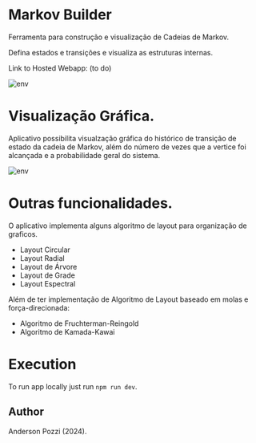 # Markov Builder

Ferramenta para construção e visualização de Cadeias de Markov.

Defina estados e transições e visualiza as estruturas internas.

Link to Hosted Webapp: (to do)

![env](https://github.com/user-attachments/assets/9a2795cc-6b98-43ae-90d5-51890899755a)


# Visualização Gráfica.

Aplicativo possibilita visualzação gráfica do histórico de transição de estado da cadeia de Markov, além do número de vezes que a vertice foi alcançada e a probabilidade geral do sistema.

![env](https://github.com/user-attachments/assets/46e6f72a-31d3-4e7e-91c6-44273a374727)

# Outras funcionalidades.

O aplicativo implementa alguns algoritmo de layout para organização de graficos.
- Layout Circular
- Layout Radial
- Layout de Árvore
- Layout de Grade
- Layout Espectral
  
Além de ter implementação de Algoritmo de Layout baseado em molas e força-direcionada:
- Algoritmo de Fruchterman-Reingold
- Algoritmo de Kamada-Kawai





# Execution

To run app locally just run `npm run dev`.

## Author

Anderson Pozzi (2024).

